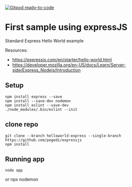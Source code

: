 [![Gitpod ready-to-code](https://img.shields.io/badge/Gitpod-ready--to--code-blue?logo=gitpod)](https://gitpod.io/#https://github.com/pegedi/expressjs)

# First sample using expressJS
Standard Express Hello World example

Resources: 
- https://expressjs.com/en/starter/hello-world.html
- https://developer.mozilla.org/en-US/docs/Learn/Server-side/Express_Nodejs/Introduction

## Setup
    npm install express --save
    npm install --save-dev nodemon
    npm install eslint --save-dev
    ./node_modules/.bin/eslint --init

## clone repo
    git clone --branch helloworld-express --single-branch https://github.com/pegedi/expressjs
    npm install
## Running app
    node app
or
    npx nodemon